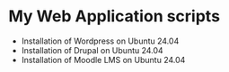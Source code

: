 # My Web Application scripts
- Installation of Wordpress on Ubuntu 24.04
- Installation of Drupal on Ubuntu 24.04
- Installation of Moodle LMS on Ubuntu 24.04
